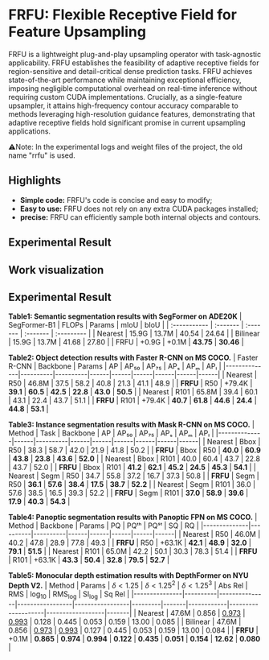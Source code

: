 # FRFU: Flexible Receptive Field for Feature Upsampling

FRFU is a lightweight plug-and-play upsampling operator with task-agnostic applicability. FRFU establishes the feasibility of adaptive receptive fields for region-sensitive and detail-critical dense prediction tasks. FRFU achieves state-of-the-art performance while maintaining exceptional efficiency, imposing negligible computational overhead on real-time inference without requiring custom CUDA implementations. Crucially, as a single-feature upsampler, it attains high-frequency contour accuracy comparable to methods leveraging high-resolution guidance features, demonstrating that adaptive receptive fields hold significant promise in current upsampling applications.

:warning:Note: In the experimental logs and weight files of the project, the old name "rrfu" is used.

## Highlights

- **Simple code:** FRFU's code is concise and easy to modify;
- **Easy to use:** FRFU does not rely on any extra CUDA packages installed;
- **precise:** FRFU can efficiently sample both internal objects and contours.

## Experimental Result

## Work visualization


## Experimental Result

**Table1: Semantic segmentation results with SegFormer on ADE20K**
| SegFormer-B1 | FLOPs    | Params   | mIoU     | bIoU       |
| :----------- | :------- | :------- | :------- | :--------- |
| Nearest      | 15.9G    | 13.7M    | 40.54    | 24.64      |
| Bilinear     | 15.9G    | 13.7M    | 41.68    | 27.80      |
| FRFU         | +0.9G    | +0.1M    | **43.75** | **30.46**      |

**Table2: Object detection results with Faster R-CNN on MS COCO.**
| Faster R-CNN       | Backbone | Params   | AP   | AP₅₀ | AP₇₅ | APₛ  | APₘ  | APₗ  |
|--------------|----------|----------|------|------|------|------|------|------|
| Nearest      | R50      | 46.8M    | 37.5 | 58.2 | 40.8 | 21.3 | 41.1 | 48.9 |
| **FRFU**     | R50      | +79.4K   | **39.1** | **60.5** | **42.5** | **22.8** | **43.0** | **50.5** |
| Nearest      | R101     | 65.8M    | 39.4 | 60.1 | 43.1 | 22.4 | 43.7 | 51.1 |
| **FRFU**     | R101     | +79.4K   | **40.7** | **61.8** | **44.6** | **24.4** | **44.8** | **53.1** |

**Table3: Instance segmentation results with Mask R-CNN on MS COCO.**
| Method       | Task | Backbone | AP   | AP₅₀ | AP₇₅ | APₛ  | APₘ  | APₗ  |
|--------------|------|----------|------|------|------|------|------|------|
| Nearest      | Bbox | R50      | 38.3 | 58.7 | 42.0 | 21.9 | 41.8 | 50.2 |
| **FRFU**     | Bbox | R50      | **40.0** | **60.9** | **43.8** | **23.8** | **43.6** | **52.0** |
| Nearest      | Bbox | R101     | 40.0 | 60.4 | 43.7 | 22.8 | 43.7 | 52.0 |
| **FRFU**     | Bbox | R101     | **41.2** | **62.1** | **45.2** | **24.5** | **45.3** | **54.1** |
| Nearest      | Segm | R50      | 34.7 | 55.8 | 37.2 | 16.7 | 37.3 | 50.8 |
| **FRFU**     | Segm | R50      | **36.1** | **57.6** | **38.4** | **17.5** | **38.7** | **52.2** |
| Nearest      | Segm | R101     | 36.0 | 57.6 | 38.5 | 16.5 | 39.3 | 52.2 |
| **FRFU**     | Segm | R101     | **37.0** | **58.9** | **39.6** | **17.9** | **40.3** | **54.3** |

**Table4: Panoptic segmentation results with Panoptic FPN on MS COCO.**
| Method       | Backbone | Params   | PQ   | PQᵗʰ | PQˢᵗ | SQ   | RQ   |
|--------------|----------|----------|------|------|------|------|------|
| Nearest      | R50      | 46.0M    | 40.2 | 47.8 | 28.9 | 77.8 | 49.3 |
| **FRFU**     | R50      | +63.1K   | **42.1** | **48.9** | **32.0** | **79.1** | **51.5** |
| Nearest      | R101     | 65.0M    | 42.2 | 50.1 | 30.3 | 78.3 | 51.4 |
| **FRFU**     | R101     | +63.1K   | **43.3** | **50.4** | **32.8** | **79.5** | **52.7** |

**Table5: Monocular depth estimation results with DepthFormer on NYU Depth V2.**
| Method        | Params   | $\delta<1.25$ | $\delta<1.25^2$ | $\delta<1.25^3$ | Abs Rel | RMS   | log$_{10}$ | RMS$_{\text{log}}$ | SI$_{\text{log}}$ | Sq Rel |
|---------------|----------|---------------|-----------------|-----------------|---------|-------|------------|--------------------|------------------|-------|
| Nearest       | 47.6M    | 0.856         | <u>0.973</u>    | <u>0.993</u>    | 0.128   | 0.445 | 0.053      | 0.159              | 13.00            | 0.085 |
| Bilinear      | 47.6M    | 0.856         | <u>0.973</u>    | <u>0.993</u>    | 0.127   | 0.445 | 0.053      | 0.159              | 13.00            | 0.084 |
| **FRFU**      | +0.1M    | **0.865**     | **0.974**       | **0.994**       | **0.122** | **0.435** | **0.051** | **0.154**          | **12.62**        | **0.080** |

